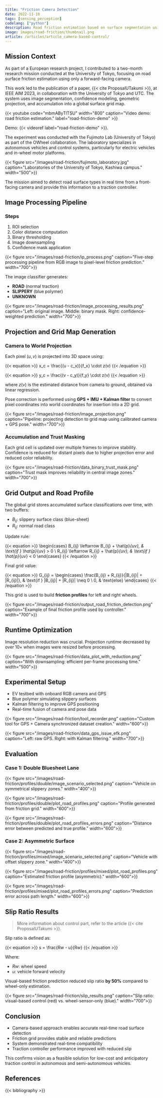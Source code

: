```yaml
---
title: "Friction Camera Detection"
date: 2022-11-10
tags: [sensing_perception]
codelang: ["python"]
description: Road friction estimation based on surface segmentation using a camera and projection into a global grid.
image: images/road-friction/thumbnail.png
article: /articles/article_camera-based-control/
---
```


## Mission Context

As part of a European research project, I contributed to a two-month research mission conducted at the University of Tokyo, focusing on road surface friction estimation using only a forward-facing camera.

This work led to the publication of a paper, {{< cite ProposalUTakumi >}}, at IEEE AIM 2023, in collaboration with the University of Tokyo and UTC. The system uses image segmentation, confidence modeling, geometric projection, and accumulation into a global surface grid map.

{{< youtube code="mbmAByTlTSU" width="800" caption="Video demo: road friction estimation." label="road-friction-demo" >}}

Demo: {{< videoref label="road-friction-demo" >}}.

The experiment was conducted with the Fujimoto Lab (University of Tokyo) as part of the OWheel collaboration. The laboratory specializes in autonomous vehicles and control systems, particularly for electric vehicles and in-wheel motor platforms.

{{< figure src="/images/road-friction/fujimoto_laboratory.jpg" caption="Laboratories of the University of Tokyo, Kashiwa campus." width="500">}}

The mission aimed to detect road surface types in real time from a front-facing camera and provide this information to a traction controller.

## Image Processing Pipeline

### Steps

1. ROI selection  
2. Color distance computation  
3. Binary thresholding  
4. Image downsampling  
5. Confidence mask application

{{< figure src="/images/road-friction/ip_process.png" caption="Five-step processing pipeline from RGB image to pixel-level friction prediction." width="700">}}

The image classifier generates:

- **ROAD** (normal traction)  
- **SLIPPERY** (blue polymer)  
- **UNKNOWN**

{{< figure src="/images/road-friction/image_processing_results.png" caption="Left: original image. Middle: binary mask. Right: confidence-weighted prediction." width="700">}}

## Projection and Grid Map Generation

### Camera to World Projection

Each pixel $(u, v)$ is projected into 3D space using:

{{< equation >}}
x_c = \frac{(u - c_x)}{f_x} \cdot z(v)
{{< /equation >}}

{{< equation >}}
y_c = \frac{(v - c_y)}{f_y} \cdot z(v)
{{< /equation >}}

where $z(v)$ is the estimated distance from camera to ground, obtained via linear regression.

Pose correction is performed using **GPS + IMU + Kalman filter** to convert pixel coordinates into world coordinates for insertion into a 2D grid.

{{< figure src="/images/road-friction/image_projection.png" caption="Pipeline: projecting detection to grid map using calibrated camera + GPS pose." width="700">}}

### Accumulation and Trust Masking

Each grid cell is updated over multiple frames to improve stability. Confidence is reduced for distant pixels due to higher projection error and reduced color reliability.

{{< figure src="/images/road-friction/data_binary_trust_mask.png" caption="Trust mask improves reliability in central image zones." width="700">}}

## Grid Output and Road Profile

The global grid stores accumulated surface classifications over time, with two buffers:

- $B_{ij}$: slippery surface class (blue-sheet)  
- $R_{ij}$: normal road class  

Update rule:

{{< equation >}}
\begin{cases}
B_{ij} \leftarrow B_{ij} + \hat{p}_{uv}, & \text{if } \hat{p}_{uv} > 0 \\
R_{ij} \leftarrow R_{ij} + \hat{p}_{uv}, & \text{if } \hat{p}_{uv} < 0
\end{cases}
{{< /equation >}}

Final grid value:

{{< equation >}}
G_{ij} = 
\begin{cases}
\frac{B_{ij} + R_{ij}}{|B_{ij}| + |R_{ij}|}, & \text{if } |B_{ij}| + |R_{ij}| \neq 0 \\
0, & \text{else}
\end{cases}
{{< /equation >}}

This grid is used to build **friction profiles** for left and right wheels.

{{< figure src="/images/road-friction/output_road_friction_detection.png" caption="Example of final friction profile used by controller." width="700">}}

## Runtime Optimization

Image resolution reduction was crucial. Projection runtime decreased by over $10\times$ when images were resized before processing.

{{< figure src="/images/road-friction/data_plot_with_reduction.png" caption="With downsampling: efficient per-frame processing time." width="500">}}

## Experimental Setup

- EV testbed with onboard RGB camera and GPS  
- Blue polymer simulating slippery surfaces  
- Kalman filtering to improve GPS positioning  
- Real-time fusion of camera and pose data  

{{< figure src="/images/road-friction/tool_recorder.png" caption="Custom tool for GPS + Camera synchronized dataset creation." width="600">}}

{{< figure src="/images/road-friction/data_gps_issue_efk.png" caption="Left: raw GPS. Right: with Kalman filtering." width="700">}}

## Evaluation

### Case 1: Double Bluesheet Lane

{{< figure src="/images/road-friction/profiles/double/image_scenario_selected.png" caption="Vehicle on symmetrical slippery zones." width="400">}}

{{< figure src="/images/road-friction/profiles/double/plot_road_profiles.png" caption="Profile generated from friction grid." width="600">}}

{{< figure src="/images/road-friction/profiles/double/plot_road_profiles_errors.png" caption="Distance error between predicted and true profile." width="600">}}

### Case 2: Asymmetric Surface

{{< figure src="/images/road-friction/profiles/mixed/image_scenario_selected.png" caption="Vehicle with offset slippery zone." width="400">}}

{{< figure src="/images/road-friction/profiles/mixed/plot_road_profiles.png" caption="Estimated friction profile (asymmetric)." width="600">}}

{{< figure src="/images/road-friction/profiles/mixed/plot_road_profiles_errors.png" caption="Prediction error across path length." width="600">}}

## Slip Ratio Results

> More information about control part, refer to the article {{< cite ProposalUTakumi >}}.

Slip ratio is defined as:

{{< equation >}}
s = \frac{Rw - u}{Rw}
{{< /equation >}}

Where:
- $Rw$: wheel speed  
- $u$: vehicle forward velocity  

Visual-based friction prediction reduced slip ratio **by 50%** compared to wheel-only estimation.

{{< figure src="/images/road-friction/slip_results.png" caption="Slip ratio: visual-based control (red) vs. wheel-sensor-only (blue)." width="700">}}

## Conclusion

- Camera-based approach enables accurate real-time road surface detection  
- Friction grid provides stable and reliable predictions  
- System demonstrated real-time compatibility  
- Traction controller performance improved with reduced slip  

This confirms vision as a feasible solution for low-cost and anticipatory traction control in autonomous and semi-autonomous vehicles.

## References

{{< bibliography >}}

